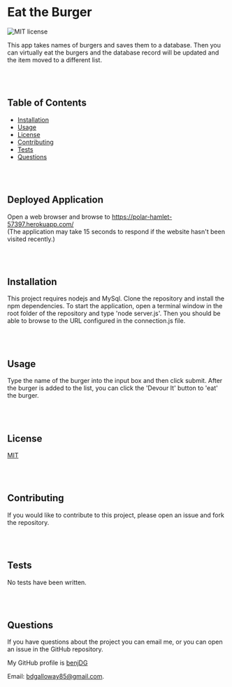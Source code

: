 
#  Eat the Burger

![MIT license](https://img.shields.io/badge/license-MIT-green)

This app takes names of burgers and saves them to a database.  Then you can virtually eat the burgers and the database record will be updated and the item moved to a different list.

<br/>
<br/>

## Table of Contents

* [Installation](#Installation)
* [Usage](#Usage)
* [License](#License)
* [Contributing](#Contributing)
* [Tests](#Tests)
* [Questions](#Questions)

<br/>
<br/>

## Deployed Application

Open a web browser and browse to https://polar-hamlet-57397.herokuapp.com/  
(The application may take 15 seconds to respond if the website hasn't been visited recently.)

<br/>
<br/>

## Installation

This project requires nodejs and MySql.  Clone the repository and install the npm dependencies. To start the application, open a terminal window in the root folder of the repository and type 'node server.js'.  Then you should be able to browse to the URL configured in the connection.js file.

<br/>
<br/>

## Usage

Type the name of the burger into the input box and then click submit.  After the burger is added to the list, you can click the 'Devour It' button to 'eat' the burger.


<br/>
<br/>


## License

[MIT](https://choosealicense.com/licenses/mit/)

<br/>
<br/>

## Contributing

If you would like to contribute to this project, please open an issue and fork the repository.

<br/>
<br/>

## Tests

No tests have been written.

<br/>
<br/>

## Questions  

If you have questions about the project you can email me, or you can open an issue in the GitHub repository.

My GitHub profile is [benjDG](https://github.com/benjDG)  
  
Email: bdgalloway85@gmail.com.  
